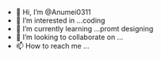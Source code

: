 - 👋 Hi, I’m @Anumei0311
- 👀 I’m interested in ...coding
- 🌱 I’m currently learning ...promt designing
- 💞️ I’m looking to collaborate on ...
- 📫 How to reach me ...

<!---
Anumei0311/Anumei0311 is a ✨ special ✨ repository because its `README.md` (this file) appears on your GitHub profile.
You can click the Preview link to take a look at your changes.
--->
